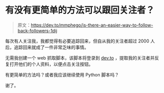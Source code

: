 # 有没有更简单的方法可以跟回关注者？

> 原文：<https://dev.to/mmphego/is-there-an-easier-way-to-follow-back-followers-1dij>

每次有人关注我，我都觉得有必要追踪回来，但自从我的关注者超过 2000 人后，追踪回来就成了一件非常乏味的事情。

无需我创建一个 web 抓取脚本，该脚本将登录到 [dev.to](https://dev.to) ，提取我的关注者并反复打开他们的个人资料，以便点击关注按钮。

有更简单的方法吗？或者我应该继续使用 Python 脚本吗？

谢了。